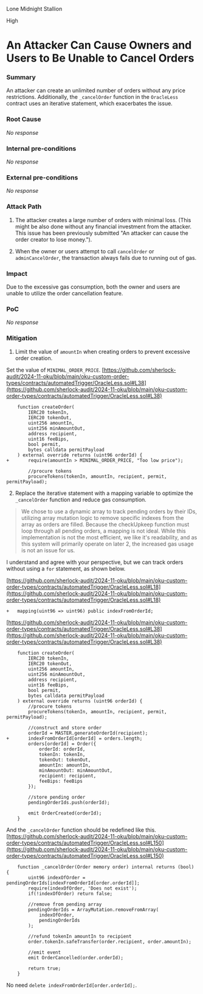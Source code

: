 Lone Midnight Stallion

High

# An Attacker Can Cause Owners and Users to Be Unable to Cancel Orders

### Summary

An attacker can create an unlimited number of orders without any price restrictions. Additionally, the `_cancelOrder` function in the `OracleLess` contract uses an iterative statement, which exacerbates the issue.

### Root Cause

_No response_

### Internal pre-conditions

_No response_

### External pre-conditions

_No response_

### Attack Path

1. The attacker creates a large number of orders with minimal loss.
(This might be also done without any financial investment from the attacker. This issue has been previously submitted "An attacker can cause the order creator to lose money.").
   
2. When the owner or users attempt to call `cancelOrder` or `adminCancelOrder`, the transaction always fails due to running out of gas.


### Impact

Due to the excessive gas consumption, both the owner and users are unable to utilize the order cancellation feature.

### PoC

_No response_

### Mitigation

1. Limit the value of `amountIn` when creating orders to prevent excessive order creation.

Set the value of `MINIMAL_ORDER_PRICE`.
[https://github.com/sherlock-audit/2024-11-oku/blob/main/oku-custom-order-types/contracts/automatedTrigger/OracleLess.sol#L38](https://github.com/sherlock-audit/2024-11-oku/blob/main/oku-custom-order-types/contracts/automatedTrigger/OracleLess.sol#L38)
```solidity
    function createOrder(
        IERC20 tokenIn,
        IERC20 tokenOut,
        uint256 amountIn,
        uint256 minAmountOut,
        address recipient,
        uint16 feeBips,
        bool permit,
        bytes calldata permitPayload
    ) external override returns (uint96 orderId) {
+       require(amountIn > MINIMAL_ORDER_PRICE, "Too low price");

        //procure tokens
        procureTokens(tokenIn, amountIn, recipient, permit, permitPayload);

```

2. Replace the iterative statement with a mapping variable to optimize the `_cancelOrder` function and reduce gas consumption.

> We chose to use a dynamic array to track pending orders by their IDs, utilizing array mutation logic to remove specific indexes from the array as orders are filled. Because the checkUpkeep function must loop through all pending orders, a mapping is not ideal. While this implementation is not the most efficient, we like it's readability, and as this system will primarily operate on later 2, the increased gas usage is not an issue for us.

I understand and agree with your perspective, but we can track orders without using a `for` statement, as shown below.

[https://github.com/sherlock-audit/2024-11-oku/blob/main/oku-custom-order-types/contracts/automatedTrigger/OracleLess.sol#L18](https://github.com/sherlock-audit/2024-11-oku/blob/main/oku-custom-order-types/contracts/automatedTrigger/OracleLess.sol#L18)
```solidity
+   mapping(uint96 => uint96) public indexFromOrderId;
```
[https://github.com/sherlock-audit/2024-11-oku/blob/main/oku-custom-order-types/contracts/automatedTrigger/OracleLess.sol#L38](https://github.com/sherlock-audit/2024-11-oku/blob/main/oku-custom-order-types/contracts/automatedTrigger/OracleLess.sol#L38)
```solidity
    function createOrder(
        IERC20 tokenIn,
        IERC20 tokenOut,
        uint256 amountIn,
        uint256 minAmountOut,
        address recipient,
        uint16 feeBips,
        bool permit,
        bytes calldata permitPayload
    ) external override returns (uint96 orderId) {
        //procure tokens
        procureTokens(tokenIn, amountIn, recipient, permit, permitPayload);

        //construct and store order
        orderId = MASTER.generateOrderId(recipient);
+       indexFromOrderId[orderId] = orders.length;
        orders[orderId] = Order({
            orderId: orderId,
            tokenIn: tokenIn,
            tokenOut: tokenOut,
            amountIn: amountIn,
            minAmountOut: minAmountOut,
            recipient: recipient,
            feeBips: feeBips
        });

        //store pending order
        pendingOrderIds.push(orderId);

        emit OrderCreated(orderId);
    }
```

And the `_cancelOrder` function should be redefined like this.
[https://github.com/sherlock-audit/2024-11-oku/blob/main/oku-custom-order-types/contracts/automatedTrigger/OracleLess.sol#L150](https://github.com/sherlock-audit/2024-11-oku/blob/main/oku-custom-order-types/contracts/automatedTrigger/OracleLess.sol#L150)
```solidity
    function _cancelOrder(Order memory order) internal returns (bool) {
        uint96 indexOfOrder = pendingOrderIds[indexFromOrderId[order.orderId]];
        require(indexOfOrder, 'Does not exist');
        if(!indexOfOrder) return false;

        //remove from pending array
        pendingOrderIds = ArrayMutation.removeFromArray(
            indexOfOrder,
            pendingOrderIds
        );

        //refund tokenIn amountIn to recipient
        order.tokenIn.safeTransfer(order.recipient, order.amountIn);

        //emit event
        emit OrderCancelled(order.orderId);

        return true;
    }
```
No need `delete indexFromOrderId[order.orderId];`.